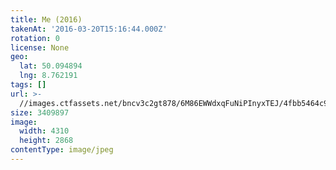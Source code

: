 ```yaml
---
title: Me (2016)
takenAt: '2016-03-20T15:16:44.000Z'
rotation: 0
license: None
geo:
  lat: 50.094894
  lng: 8.762191
tags: []
url: >-
  //images.ctfassets.net/bncv3c2gt878/6M86EWWdxqFuNiPInyxTEJ/4fbb5464c9ae148ac2b4f2a39c1e4f8b/me-2016_25812583132_o
size: 3409897
image:
  width: 4310
  height: 2868
contentType: image/jpeg
---
```


